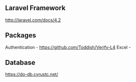 ## Laravel Framework
http://laravel.com/docs/4.2

## Packages
Authentication - https://github.com/Toddish/Verify-L4
Excel - 

## Database
https://do-db.cyrustc.net/